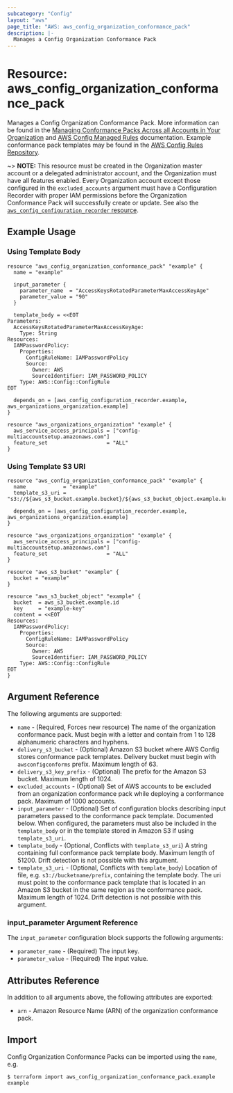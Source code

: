 ```yaml
---
subcategory: "Config"
layout: "aws"
page_title: "AWS: aws_config_organization_conformance_pack"
description: |-
  Manages a Config Organization Conformance Pack
---
```


# Resource: aws_config_organization_conformance_pack

Manages a Config Organization Conformance Pack. More information can be found in the [Managing Conformance Packs Across all Accounts in Your Organization](https://docs.aws.amazon.com/config/latest/developerguide/conformance-pack-organization-apis.html) and [AWS Config Managed Rules](https://docs.aws.amazon.com/config/latest/developerguide/evaluate-config_use-managed-rules.html) documentation. Example conformance pack templates may be found in the [AWS Config Rules Repository](https://github.com/awslabs/aws-config-rules/tree/master/aws-config-conformance-packs).

~> **NOTE:** This resource must be created in the Organization master account or a delegated administrator account, and the Organization must have all features enabled. Every Organization account except those configured in the `excluded_accounts` argument must have a Configuration Recorder with proper IAM permissions before the Organization Conformance Pack will successfully create or update. See also the [`aws_config_configuration_recorder` resource](/docs/providers/aws/r/config_configuration_recorder.html).

## Example Usage

### Using Template Body

```hcl
resource "aws_config_organization_conformance_pack" "example" {
  name = "example"

  input_parameter {
    parameter_name  = "AccessKeysRotatedParameterMaxAccessKeyAge"
    parameter_value = "90"
  }

  template_body = <<EOT
Parameters:
  AccessKeysRotatedParameterMaxAccessKeyAge:
    Type: String
Resources:
  IAMPasswordPolicy:
    Properties:
      ConfigRuleName: IAMPasswordPolicy
      Source:
        Owner: AWS
        SourceIdentifier: IAM_PASSWORD_POLICY
    Type: AWS::Config::ConfigRule
EOT

  depends_on = [aws_config_configuration_recorder.example, aws_organizations_organization.example]
}

resource "aws_organizations_organization" "example" {
  aws_service_access_principals = ["config-multiaccountsetup.amazonaws.com"]
  feature_set                   = "ALL"
}
```

### Using Template S3 URI

```hcl
resource "aws_config_organization_conformance_pack" "example" {
  name            = "example"
  template_s3_uri = "s3://${aws_s3_bucket.example.bucket}/${aws_s3_bucket_object.example.key}"

  depends_on = [aws_config_configuration_recorder.example, aws_organizations_organization.example]
}

resource "aws_organizations_organization" "example" {
  aws_service_access_principals = ["config-multiaccountsetup.amazonaws.com"]
  feature_set                   = "ALL"
}

resource "aws_s3_bucket" "example" {
  bucket = "example"
}

resource "aws_s3_bucket_object" "example" {
  bucket  = aws_s3_bucket.example.id
  key     = "example-key"
  content = <<EOT
Resources:
  IAMPasswordPolicy:
    Properties:
      ConfigRuleName: IAMPasswordPolicy
      Source:
        Owner: AWS
        SourceIdentifier: IAM_PASSWORD_POLICY
    Type: AWS::Config::ConfigRule
EOT
}
```

## Argument Reference

The following arguments are supported:

* `name` - (Required, Forces new resource) The name of the organization conformance pack. Must begin with a letter and contain from 1 to 128 alphanumeric characters and hyphens.
* `delivery_s3_bucket` - (Optional) Amazon S3 bucket where AWS Config stores conformance pack templates. Delivery bucket must begin with `awsconfigconforms` prefix. Maximum length of 63.
* `delivery_s3_key_prefix` - (Optional) The prefix for the Amazon S3 bucket. Maximum length of 1024.
* `excluded_accounts` - (Optional) Set of AWS accounts to be excluded from an organization conformance pack while deploying a conformance pack. Maximum of 1000 accounts.
* `input_parameter` - (Optional) Set of configuration blocks describing input parameters passed to the conformance pack template. Documented below. When configured, the parameters must also be included in the `template_body` or in the template stored in Amazon S3 if using `template_s3_uri`.
* `template_body` - (Optional, Conflicts with `template_s3_uri`) A string containing full conformance pack template body. Maximum length of 51200. Drift detection is not possible with this argument.
* `template_s3_uri` - (Optional, Conflicts with `template_body`) Location of file, e.g. `s3://bucketname/prefix`, containing the template body. The uri must point to the conformance pack template that is located in an Amazon S3 bucket in the same region as the conformance pack. Maximum length of 1024. Drift detection is not possible with this argument.

### input_parameter Argument Reference

The `input_parameter` configuration block supports the following arguments:

* `parameter_name` - (Required) The input key.
* `parameter_value` - (Required) The input value.

## Attributes Reference

In addition to all arguments above, the following attributes are exported:

* `arn` - Amazon Resource Name (ARN) of the organization conformance pack.

## Import

Config Organization Conformance Packs can be imported using the `name`, e.g.

```
$ terraform import aws_config_organization_conformance_pack.example example
```
